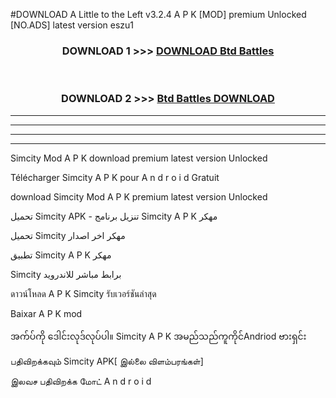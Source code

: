 #DOWNLOAD A Little to the Left v3.2.4 A P K [MOD] premium Unlocked [NO.ADS] latest version eszu1 



<div align="center">

<h3>DOWNLOAD 1 >>> <a href="https://getmod1.web.app/?judule=Btd Battles">DOWNLOAD Btd Battles</a></h3><br>

<h3>DOWNLOAD 2 >>> <a href="https://getmod1.web.app/?judule=Btd Battles">Btd Battles DOWNLOAD </a></h3>

</div>


----------------------------------------------------------

----------------------------------------------------------

----------------------------------------------------------

----------------------------------------------------------


Simcity  Mod A P K download premium latest version Unlocked

Télécharger  Simcity  A P K pour A n d r o i d Gratuit

download Simcity  Mod A P K premium latest version Unlocked

تحميل Simcity  APK - تنزيل برنامج Simcity  A P K مهكر

تحميل Simcity  مهكر اخر اصدار

تطبيق Simcity  A P K مهكر

Simcity  برابط مباشر للاندرويد

ดาวน์โหลด A P K Simcity  รับเวอร์ชันล่าสุด

Baixar A P K mod

အက်ပ်ကို ဒေါင်းလုဒ်လုပ်ပါ။ Simcity  A P K အမည်သည်ကူကိုင်Andriod ဗားရှင်း

பதிவிறக்கவும் Simcity  APK[ இல்லை விளம்பரங்கள்] 
 
இலவச பதிவிறக்க மோட் A n d r o i d




